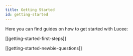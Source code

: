 ```yaml
---
title: Getting Started
id: getting-started
---
```


Here you can find guides on how to get started with Lucee:

[[getting-started-first-steps]]

[[getting-started-newbie-questions]]
